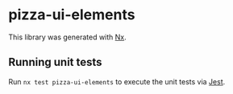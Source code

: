 # pizza-ui-elements

This library was generated with [Nx](https://nx.dev).

## Running unit tests

Run `nx test pizza-ui-elements` to execute the unit tests via [Jest](https://jestjs.io).
